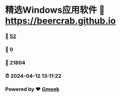 # 精选Windows应用软件 :link: https://beercrab.github.io 
### :page_facing_up: [52](https://beercrab.github.io/tag.html) 
### :speech_balloon: 0 
### :hibiscus: 21804 
### :alarm_clock: 2024-04-12 13:11:22 
### Powered by :heart: [Gmeek](https://github.com/Meekdai/Gmeek)
